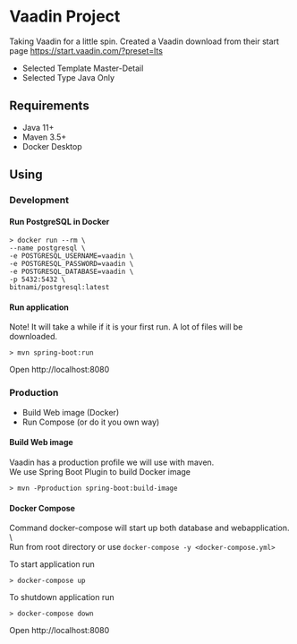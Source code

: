 # Vaadin Project
Taking Vaadin for a little spin.
Created a Vaadin download from their start page https://start.vaadin.com/?preset=lts

* Selected Template Master-Detail
* Selected Type Java Only
## Requirements
* Java 11+
* Maven 3.5+
* Docker Desktop

## Using

### Development
#### Run PostgreSQL in Docker
```
> docker run --rm \ 
--name postgresql \
-e POSTGRESQL_USERNAME=vaadin \
-e POSTGRESQL_PASSWORD=vaadin \
-e POSTGRESQL_DATABASE=vaadin \
-p 5432:5432 \
bitnami/postgresql:latest
```

#### Run application
Note! It will take a while if it is your first run. A lot of files will be downloaded.
```
> mvn spring-boot:run
```

Open http://localhost:8080

### Production
* Build Web image (Docker)
* Run Compose (or do it you own way)

#### Build Web image
Vaadin has a production profile we will use with maven. \
We use Spring Boot Plugin to build Docker image
```
> mvn -Pproduction spring-boot:build-image
```
#### Docker Compose
Command docker-compose will start up both database and webapplication. \  
Run from root directory or use `docker-compose -y <docker-compose.yml>`

To start application run
```
> docker-compose up
```

To shutdown application run
```
> docker-compose down
```

Open http://localhost:8080